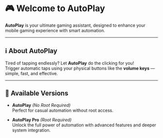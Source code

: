 # 🎮 Welcome to **AutoPlay**
**AutoPlay** is your ultimate gaming assistant, designed to enhance your mobile gaming experience with smart automation.

---

## ℹ️ About AutoPlay
Tired of tapping endlessly? Let **AutoPlay** do the clicking for you!  
Trigger automatic taps using your physical buttons like the **volume keys** — simple, fast, and effective.

---

## 🔀 Available Versions

- **AutoPlay** *(No Root Required)*  
  Perfect for casual automation without root access.

- **AutoPlay Pro** *(Root Required)*  
  Unlock the full power of automation with advanced features and deeper system integration.
